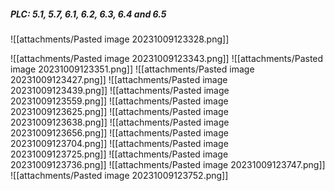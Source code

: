 ##### PLC: 5.1, 5.7, 6.1, 6.2, 6.3, 6.4 and 6.5
![[attachments/Pasted image 20231009123328.png]]

![[attachments/Pasted image 20231009123343.png]]
![[attachments/Pasted image 20231009123351.png]]
![[attachments/Pasted image 20231009123427.png]]
![[attachments/Pasted image 20231009123439.png]]
![[attachments/Pasted image 20231009123559.png]]
![[attachments/Pasted image 20231009123625.png]]
![[attachments/Pasted image 20231009123638.png]]
![[attachments/Pasted image 20231009123656.png]]
![[attachments/Pasted image 20231009123704.png]]
![[attachments/Pasted image 20231009123725.png]]
![[attachments/Pasted image 20231009123736.png]]
![[attachments/Pasted image 20231009123747.png]]
![[attachments/Pasted image 20231009123752.png]]

